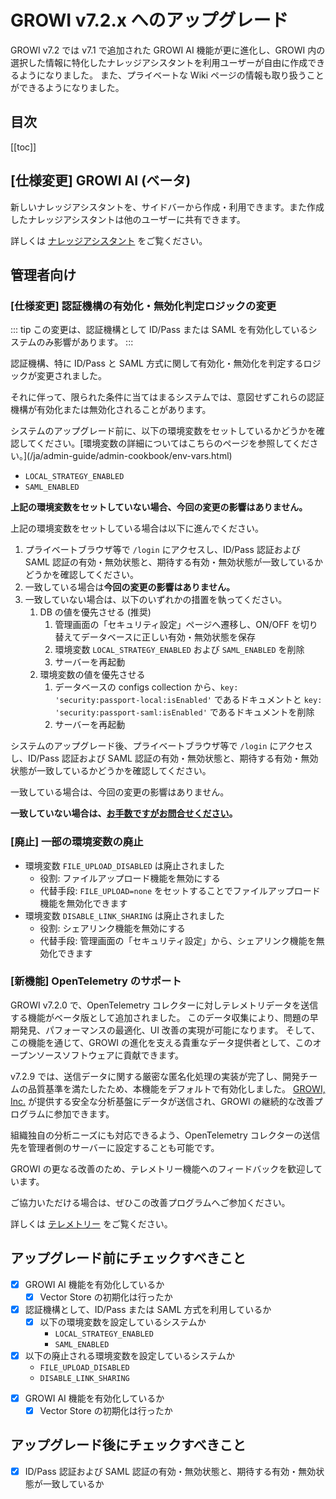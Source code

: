 # GROWI v7.2.x へのアップグレード

GROWI v7.2 では v7.1 で追加された GROWI AI 機能が更に進化し、GROWI 内の選択した情報に特化したナレッジアシスタントを利用ユーザーが自由に作成できるようになりました。
また、プライベートな Wiki ページの情報も取り扱うことができるようになりました。


## 目次

[[toc]]


## [仕様変更] GROWI AI (ベータ)

新しいナレッジアシスタントを、サイドバーから作成・利用できます。また作成したナレッジアシスタントは他のユーザーに共有できます。

詳しくは [ナレッジアシスタント](/ja/guide/features/ai-knowledge-assistant.html) をご覧ください。



## 管理者向け

### [仕様変更] 認証機構の有効化・無効化判定ロジックの変更

::: tip
この変更は、認証機構として ID/Pass または SAML を有効化しているシステムのみ影響があります。
:::

認証機構、特に ID/Pass と SAML 方式に関して有効化・無効化を判定するロジックが変更されました。
<!-- textlint-disable weseek/no-doubled-joshi -->
それに伴って、限られた条件に当てはまるシステムでは、意図せずこれらの認証機構が有効化または無効化されることがあります。
<!-- textlint-enable weseek/no-doubled-joshi -->

<ContextualBlock context="docs-growi-org">
システムのアップグレード前に、以下の環境変数をセットしているかどうかを確認してください。[環境変数の詳細についてはこちらのページを参照してください。](/ja/admin-guide/admin-cookbook/env-vars.html)

- `LOCAL_STRATEGY_ENABLED`
- `SAML_ENABLED`

**上記の環境変数をセットしていない場合、今回の変更の影響はありません。**

上記の環境変数をセットしている場合は以下に進んでください。

1. プライベートブラウザ等で `/login` にアクセスし、ID/Pass 認証および SAML 認証の有効・無効状態と、期待する有効・無効状態が一致しているかどうかを確認してください。
1. 一致している場合は**今回の変更の影響はありません。**
1. 一致していない場合は、以下のいずれかの措置を執ってください。
    1. DB の値を優先させる (推奨)
        1. 管理画面の「セキュリティ設定」ページへ遷移し、ON/OFF を切り替えてデータベースに正しい有効・無効状態を保存
        1. 環境変数 `LOCAL_STRATEGY_ENABLED` および `SAML_ENABLED` を削除
        1. サーバーを再起動
    1. 環境変数の値を優先させる
        1. データベースの configs collection から、`key: 'security:passport-local:isEnabled'` であるドキュメントと `key: 'security:passport-saml:isEnabled'` であるドキュメントを削除
        1. サーバーを再起動

</ContextualBlock>

<ContextualBlock context="help-growi-cloud">

システムのアップグレード後、プライベートブラウザ等で `/login` にアクセスし、ID/Pass 認証および SAML 認証の有効・無効状態と、期待する有効・無効状態が一致しているかどうかを確認してください。

一致している場合は、今回の変更の影響はありません。

**一致していない場合は、[お手数ですがお問合せください](https://growi.cloud/contact)。**

</ContextualBlock>


<ContextualBlock context="docs-growi-org">

### [廃止] 一部の環境変数の廃止

- 環境変数 `FILE_UPLOAD_DISABLED` は廃止されました
  - 役割: ファイルアップロード機能を無効にする
  - 代替手段: `FILE_UPLOAD=none` をセットすることでファイルアップロード機能を無効化できます
- 環境変数 `DISABLE_LINK_SHARING` は廃止されました
  - 役割: シェアリンク機能を無効にする
  - 代替手段: 管理画面の「セキュリティ設定」から、シェアリンク機能を無効化できます

</ContextualBlock>


<ContextualBlock context="docs-growi-org">

### [新機能] OpenTelemetry のサポート

GROWI v7.2.0 で、OpenTelemetry コレクターに対しテレメトリデータを送信する機能がベータ版として追加されました。
このデータ収集により、問題の早期発見、パフォーマンスの最適化、UI 改善の実現が可能になります。
そして、この機能を通じて、GROWI の進化を支える貴重なデータ提供者として、このオープンソースソフトウェアに貢献できます。

v7.2.9 では、送信データに関する厳密な匿名化処理の実装が完了し、開発チームの品質基準を満たしたため、本機能をデフォルトで有効化しました。
[GROWI, Inc.](https://growi.co.jp) が提供する安全な分析基盤にデータが送信され、GROWI の継続的な改善プログラムに参加できます。

<!-- textlint-disable weseek/ja-no-redundant-expression -->
組織独自の分析ニーズにも対応できるよう、OpenTelemetry コレクターの送信先を管理者側のサーバーに設定することも可能です。
<!-- textlint-enable weseek/ja-no-redundant-expression -->

<!-- textlint-disable weseek/max-kanji-continuous-len -->
GROWI の更なる改善のため、テレメトリー機能へのフィードバックを歓迎しています。
<!-- textlint-enable weseek/max-kanji-continuous-len -->
ご協力いただける場合は、ぜひこの改善プログラムへご参加ください。

詳しくは [テレメトリー](/ja/admin-guide/admin-cookbook/telemetry.html) をご覧ください。

</ContextualBlock>




## アップグレード前にチェックすべきこと

<ContextualBlock context="docs-growi-org">

- [x] GROWI AI 機能を有効化しているか
  - [x] Vector Store の初期化は行ったか
- [x] 認証機構として、ID/Pass または SAML 方式を利用しているか
  - [x] 以下の環境変数を設定しているシステムか
    - `LOCAL_STRATEGY_ENABLED`
    - `SAML_ENABLED`
- [x] 以下の廃止される環境変数を設定しているシステムか
  - `FILE_UPLOAD_DISABLED`
  - `DISABLE_LINK_SHARING`

</ContextualBlock>

<ContextualBlock context="help-growi-cloud">

- [x] GROWI AI 機能を有効化しているか
  - [x] Vector Store の初期化は行ったか

</ContextualBlock>

<ContextualBlock context="help-growi-cloud">

## アップグレード後にチェックすべきこと

- [x] ID/Pass 認証および SAML 認証の有効・無効状態と、期待する有効・無効状態が一致しているか

</ContextualBlock>

